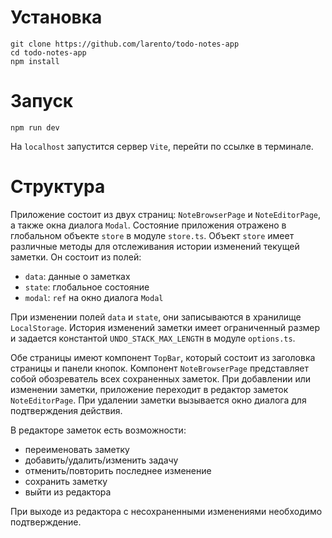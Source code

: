 # Установка

```
git clone https://github.com/larento/todo-notes-app
cd todo-notes-app
npm install
```

# Запуск

```
npm run dev
```

На `localhost` запустится сервер `Vite`, перейти по ссылке в терминале.

# Структура

Приложение состоит из двух страниц: `NoteBrowserPage` и `NoteEditorPage`, а также окна диалога `Modal`. Состояние приложения отражено в глобальном объекте `store` в модуле `store.ts`. Объект `store` имеет различные методы для отслеживания истории изменений текущей заметки. Он состоит из полей:

- `data`: данные о заметках
- `state`: глобальное состояние
- `modal`: `ref` на окно диалога `Modal`

При изменении полей `data` и `state`, они записываются в хранилище `LocalStorage`. История изменений заметки имеет ограниченный размер и задается константой `UNDO_STACK_MAX_LENGTH` в модуле `options.ts`.

Обе страницы имеют компонент `TopBar`, который состоит из заголовка страницы и панели кнопок. Компонент `NoteBrowserPage` представляет собой обозреватель всех сохраненных заметок. При добавлении или изменении заметки, приложение переходит в редактор заметок `NoteEditorPage`. При удалении заметки вызывается окно диалога для подтверждения действия.

В редакторе заметок есть возможности:

- переименовать заметку
- добавить/удалить/изменить задачу
- отменить/повторить последнее изменение
- сохранить заметку
- выйти из редактора

При выходе из редактора c несохраненными изменениями необходимо подтверждение.
